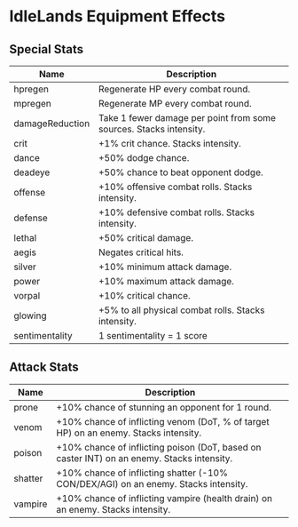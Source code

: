 
# IdleLands Equipment Effects


## Special Stats

Name | Description
---- | -----------
hpregen | Regenerate HP every combat round.
mpregen | Regenerate MP every combat round.
damageReduction | Take 1 fewer damage per point from some sources. Stacks intensity.
crit | +1% crit chance. Stacks intensity.
dance | +50% dodge chance.
deadeye | +50% chance to beat opponent dodge.
offense | +10% offensive combat rolls. Stacks intensity.
defense | +10% defensive combat rolls. Stacks intensity.
lethal | +50% critical damage.
aegis | Negates critical hits.
silver | +10% minimum attack damage.
power | +10% maximum attack damage.
vorpal | +10% critical chance.
glowing | +5% to all physical combat rolls. Stacks intensity.
sentimentality | 1 sentimentality = 1 score


## Attack Stats

Name | Description
---- | -----------
prone | +10% chance of stunning an opponent for 1 round.
venom | +10% chance of inflicting venom (DoT, % of target HP) on an enemy. Stacks intensity.
poison | +10% chance of inflicting poison (DoT, based on caster INT) on an enemy. Stacks intensity.
shatter | +10% chance of inflicting shatter (-10% CON/DEX/AGI) on an enemy. Stacks intensity.
vampire | +10% chance of inflicting vampire (health drain) on an enemy. Stacks intensity.

